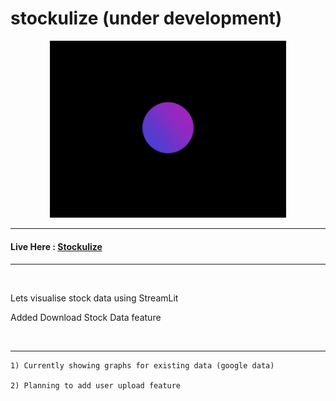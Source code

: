 # stockulize (under development)

<p align='center'>
<img src="stockulize.gif" width="75%" height="75%">
</p>

<hr>

#### Live Here : [Stockulize](https://chinmay29hub-stockulize-app-877n99.streamlitapp.com/)

<hr>
<br>

Lets visualise stock data using StreamLit

Added Download Stock Data feature

<br>

<hr>

```
1) Currently showing graphs for existing data (google data)

2) Planning to add user upload feature
````
